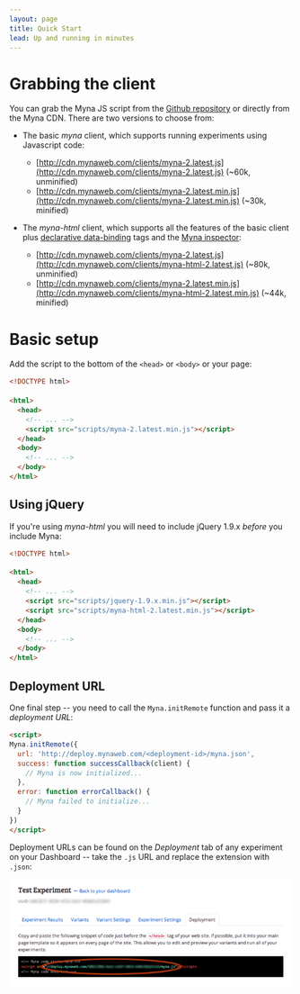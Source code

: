 ```yaml
---
layout: page
title: Quick Start
lead: Up and running in minutes
---
```


# Grabbing the client

You can grab the Myna JS script from the [Github repository](https://github.com/myna/myna-js/) or directly from the Myna CDN. There are two versions to choose from:

 - The basic *myna* client, which supports running experiments using Javascript code:

    - [http://cdn.mynaweb.com/clients/myna-2.latest.js](http://cdn.mynaweb.com/clients/myna-2.latest.js) (~60k, unminified)
    - [http://cdn.mynaweb.com/clients/myna-2.latest.min.js](http://cdn.mynaweb.com/clients/myna-2.latest.min.js) (~30k, minified)

 - The *myna-html* client, which supports all the features of the basic client plus [declarative data-binding]() tags and the [Myna inspector]():

    - [http://cdn.mynaweb.com/clients/myna-2.latest.js](http://cdn.mynaweb.com/clients/myna-html-2.latest.js) (~80k, unminified)
    - [http://cdn.mynaweb.com/clients/myna-2.latest.min.js](http://cdn.mynaweb.com/clients/myna-html-2.latest.min.js) (~44k, minified)

# Basic setup

Add the script to the bottom of the `<head>` or `<body>` or your page:

~~~ html
<!DOCTYPE html>

<html>
  <head>
    <!-- ... -->
    <script src="scripts/myna-2.latest.min.js"></script>
  </head>
  <body>
    <!-- ... -->
  </body>
</html>
~~~

## Using jQuery

If you're using *myna-html* you will need to include jQuery 1.9.x *before* you include Myna:

~~~ html
<!DOCTYPE html>

<html>
  <head>
    <!-- ... -->
    <script src="scripts/jquery-1.9.x.min.js"></script>
    <script src="scripts/myna-html-2.latest.min.js"></script>
  </head>
  <body>
    <!-- ... -->
  </body>
</html>
~~~

## Deployment URL

One final step -- you need to call the `Myna.initRemote` function and pass it a *deployment URL*:

~~~ html
<script>
Myna.initRemote({
  url: 'http://deploy.mynaweb.com/<deployment-id>/myna.json',
  success: function successCallback(client) {
    // Myna is now initialized...
  },
  error: function errorCallback() {
    // Myna failed to initialize...
  }
})
</script>
~~~

Deployment URLs can be found on the *Deployment* tab of any experiment on your Dashboard -- take the `.js` URL and replace the extension with `.json`:

<img class="thumbnail center" src="deployment-url.png" alt="Myna dashboard showing a deployment URL">